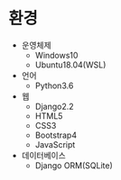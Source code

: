 # 환경

* 운영체제
    * Windows10
    * Ubuntu18.04(WSL)
* 언어
    * Python3.6
* 웹
    * Django2.2
    * HTML5
    * CSS3
    * Bootstrap4
    * JavaScript
* 데이터베이스
    * Django ORM(SQLite)